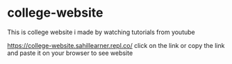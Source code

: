 # college-website
This is college website i made by watching tutorials from youtube


https://college-website.sahillearner.repl.co/
click on the link or copy the link and paste it on your browser to see website
